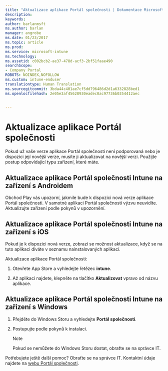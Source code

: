 ```yaml
---
title: "Aktualizace aplikace Portál společnosti | Dokumentace Microsoftu"
description: 
keywords: 
author: barlanmsft
ms.author: barlan
manager: angrobe
ms.date: 01/23/2017
ms.topic: article
ms.prod: 
ms.service: microsoft-intune
ms.technology: 
ms.assetid: c002bcb2-ae37-478d-acf3-2bf51faae490
searchScope:
- Company Portal
ROBOTS: NOINDEX,NOFOLLOW
ms.custom: intune-enduser
translationtype: Human Translation
ms.sourcegitcommit: 3bda44c401ae7cf5dd796486d2d1a6332828bed1
ms.openlocfilehash: 2e05e3af45628930eadec0ac97736b0354412aec


---
```


# <a name="how-to-update-the-company-portal-app"></a>Aktualizace aplikace Portál společnosti

Pokud už vaše verze aplikace Portál společnosti není podporovaná nebo je dispozici její novější verze, musíte ji aktualizovat na novější verzi. Použijte postup odpovídající typu zařízení, které máte.

## <a name="update-the-intune-company-portal-app-on-your-android-device"></a>Aktualizace aplikace Portál společnosti Intune na zařízení s Androidem

Obchod Play vás upozorní, jakmile bude k dispozici nová verze aplikace Portál společnosti. V samotné aplikaci Portál společnosti výzvu neuvidíte. Aktualizujte zařízení podle pokynů v upozornění.

## <a name="update-the-intune-company-portal-app-on-your-ios-device"></a>Aktualizace aplikace Portál společnosti Intune na zařízení s iOS

Pokud je k dispozici nová verze, zobrazí se možnost aktualizace, když se na tuto aplikaci díváte v seznamu nainstalovaných aplikací.  

Aktualizace aplikace Portál společnosti:

1. Otevřete App Store a vyhledejte řetězec **intune**.

2. Až aplikaci najdete, klepněte na tlačítko **Aktualizovat** vpravo od názvu aplikace.

## <a name="update-the-intune-company-portal-app-on-your-windows-device"></a>Aktualizace aplikace Portál společnosti Intune na zařízení s Windows

1.  Přejděte do Windows Storu a vyhledejte **Portál společnosti**.

2.  Postupujte podle pokynů k instalaci.

    > [!NOTE]
    > Pokud se nemůžete do Windows Storu dostat, obraťte se na správce IT.


Potřebujete ještě další pomoc? Obraťte se na správce IT. Kontaktní údaje najdete na [webu Portál společnosti](http://portal.manage.microsoft.com).



<!--HONumber=Jan17_HO4-->


